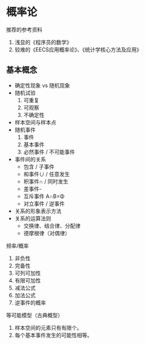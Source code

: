 # 概率论

推荐的参考资料

1. 浅显的《程序员的数学》
2. 较难的《EECS应用概率论》、《统计学核心方法及应用》

## 基本概念

- 确定性现象 vs 随机现象
- 随机试验
  1. 可重复
  2. 可观察
  3. 不确定性
- 样本空间与样本点
- 随机事件
  1. 事件
  2. 基本事件
  3. 必然事件 / 不可能事件
- 事件间的关系
  - 包含 / 子事件
  - 和事件∪ / 任意发生
  - 积事件∩ / 同时发生
  - 差事件-
  - 互斥事件 A∩B=Φ
  - 对立事件 / 逆事件
- 关系的形象表示方法
- 关系的运算法则
  - 交换律、结合律、分配律
  - 德摩根律（对偶律）

频率/概率

1. 非负性
2. 完备性
3. 可列可加性
4. 有限可加性
5. 减法公式
6. 加法公式
7. 逆事件的概率

等可能模型（古典概型）

1. 样本空间的元素只有有限个。
2. 每个基本事件发生的可能性相等。
